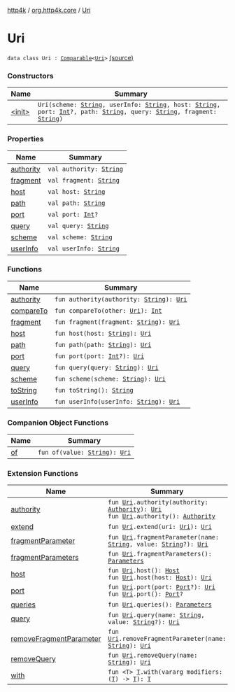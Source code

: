[http4k](../../index.md) / [org.http4k.core](../index.md) / [Uri](./index.md)

# Uri

`data class Uri : `[`Comparable`](https://kotlinlang.org/api/latest/jvm/stdlib/kotlin/-comparable/index.html)`<`[`Uri`](./index.md)`>` [(source)](https://github.com/http4k/http4k/blob/master/http4k-core/src/main/kotlin/org/http4k/core/Uri.kt#L8)

### Constructors

| Name | Summary |
|---|---|
| [&lt;init&gt;](-init-.md) | `Uri(scheme: `[`String`](https://kotlinlang.org/api/latest/jvm/stdlib/kotlin/-string/index.html)`, userInfo: `[`String`](https://kotlinlang.org/api/latest/jvm/stdlib/kotlin/-string/index.html)`, host: `[`String`](https://kotlinlang.org/api/latest/jvm/stdlib/kotlin/-string/index.html)`, port: `[`Int`](https://kotlinlang.org/api/latest/jvm/stdlib/kotlin/-int/index.html)`?, path: `[`String`](https://kotlinlang.org/api/latest/jvm/stdlib/kotlin/-string/index.html)`, query: `[`String`](https://kotlinlang.org/api/latest/jvm/stdlib/kotlin/-string/index.html)`, fragment: `[`String`](https://kotlinlang.org/api/latest/jvm/stdlib/kotlin/-string/index.html)`)` |

### Properties

| Name | Summary |
|---|---|
| [authority](authority.md) | `val authority: `[`String`](https://kotlinlang.org/api/latest/jvm/stdlib/kotlin/-string/index.html) |
| [fragment](fragment.md) | `val fragment: `[`String`](https://kotlinlang.org/api/latest/jvm/stdlib/kotlin/-string/index.html) |
| [host](host.md) | `val host: `[`String`](https://kotlinlang.org/api/latest/jvm/stdlib/kotlin/-string/index.html) |
| [path](path.md) | `val path: `[`String`](https://kotlinlang.org/api/latest/jvm/stdlib/kotlin/-string/index.html) |
| [port](port.md) | `val port: `[`Int`](https://kotlinlang.org/api/latest/jvm/stdlib/kotlin/-int/index.html)`?` |
| [query](query.md) | `val query: `[`String`](https://kotlinlang.org/api/latest/jvm/stdlib/kotlin/-string/index.html) |
| [scheme](scheme.md) | `val scheme: `[`String`](https://kotlinlang.org/api/latest/jvm/stdlib/kotlin/-string/index.html) |
| [userInfo](user-info.md) | `val userInfo: `[`String`](https://kotlinlang.org/api/latest/jvm/stdlib/kotlin/-string/index.html) |

### Functions

| Name | Summary |
|---|---|
| [authority](authority.md) | `fun authority(authority: `[`String`](https://kotlinlang.org/api/latest/jvm/stdlib/kotlin/-string/index.html)`): `[`Uri`](./index.md) |
| [compareTo](compare-to.md) | `fun compareTo(other: `[`Uri`](./index.md)`): `[`Int`](https://kotlinlang.org/api/latest/jvm/stdlib/kotlin/-int/index.html) |
| [fragment](fragment.md) | `fun fragment(fragment: `[`String`](https://kotlinlang.org/api/latest/jvm/stdlib/kotlin/-string/index.html)`): `[`Uri`](./index.md) |
| [host](host.md) | `fun host(host: `[`String`](https://kotlinlang.org/api/latest/jvm/stdlib/kotlin/-string/index.html)`): `[`Uri`](./index.md) |
| [path](path.md) | `fun path(path: `[`String`](https://kotlinlang.org/api/latest/jvm/stdlib/kotlin/-string/index.html)`): `[`Uri`](./index.md) |
| [port](port.md) | `fun port(port: `[`Int`](https://kotlinlang.org/api/latest/jvm/stdlib/kotlin/-int/index.html)`?): `[`Uri`](./index.md) |
| [query](query.md) | `fun query(query: `[`String`](https://kotlinlang.org/api/latest/jvm/stdlib/kotlin/-string/index.html)`): `[`Uri`](./index.md) |
| [scheme](scheme.md) | `fun scheme(scheme: `[`String`](https://kotlinlang.org/api/latest/jvm/stdlib/kotlin/-string/index.html)`): `[`Uri`](./index.md) |
| [toString](to-string.md) | `fun toString(): `[`String`](https://kotlinlang.org/api/latest/jvm/stdlib/kotlin/-string/index.html) |
| [userInfo](user-info.md) | `fun userInfo(userInfo: `[`String`](https://kotlinlang.org/api/latest/jvm/stdlib/kotlin/-string/index.html)`): `[`Uri`](./index.md) |

### Companion Object Functions

| Name | Summary |
|---|---|
| [of](of.md) | `fun of(value: `[`String`](https://kotlinlang.org/api/latest/jvm/stdlib/kotlin/-string/index.html)`): `[`Uri`](./index.md) |

### Extension Functions

| Name | Summary |
|---|---|
| [authority](../authority.md) | `fun `[`Uri`](./index.md)`.authority(authority: `[`Authority`](../../org.http4k.cloudnative.env/-authority/index.md)`): `[`Uri`](./index.md)<br>`fun `[`Uri`](./index.md)`.authority(): `[`Authority`](../../org.http4k.cloudnative.env/-authority/index.md) |
| [extend](../extend.md) | `fun `[`Uri`](./index.md)`.extend(uri: `[`Uri`](./index.md)`): `[`Uri`](./index.md) |
| [fragmentParameter](../../org.http4k.security/fragment-parameter.md) | `fun `[`Uri`](./index.md)`.fragmentParameter(name: `[`String`](https://kotlinlang.org/api/latest/jvm/stdlib/kotlin/-string/index.html)`, value: `[`String`](https://kotlinlang.org/api/latest/jvm/stdlib/kotlin/-string/index.html)`?): `[`Uri`](./index.md) |
| [fragmentParameters](../../org.http4k.security/fragment-parameters.md) | `fun `[`Uri`](./index.md)`.fragmentParameters(): `[`Parameters`](../-parameters.md) |
| [host](../host.md) | `fun `[`Uri`](./index.md)`.host(): `[`Host`](../../org.http4k.cloudnative.env/-host/index.md)<br>`fun `[`Uri`](./index.md)`.host(host: `[`Host`](../../org.http4k.cloudnative.env/-host/index.md)`): `[`Uri`](./index.md) |
| [port](../port.md) | `fun `[`Uri`](./index.md)`.port(port: `[`Port`](../../org.http4k.cloudnative.env/-port/index.md)`?): `[`Uri`](./index.md)<br>`fun `[`Uri`](./index.md)`.port(): `[`Port`](../../org.http4k.cloudnative.env/-port/index.md)`?` |
| [queries](../queries.md) | `fun `[`Uri`](./index.md)`.queries(): `[`Parameters`](../-parameters.md) |
| [query](../query.md) | `fun `[`Uri`](./index.md)`.query(name: `[`String`](https://kotlinlang.org/api/latest/jvm/stdlib/kotlin/-string/index.html)`, value: `[`String`](https://kotlinlang.org/api/latest/jvm/stdlib/kotlin/-string/index.html)`?): `[`Uri`](./index.md) |
| [removeFragmentParameter](../../org.http4k.security/remove-fragment-parameter.md) | `fun `[`Uri`](./index.md)`.removeFragmentParameter(name: `[`String`](https://kotlinlang.org/api/latest/jvm/stdlib/kotlin/-string/index.html)`): `[`Uri`](./index.md) |
| [removeQuery](../remove-query.md) | `fun `[`Uri`](./index.md)`.removeQuery(name: `[`String`](https://kotlinlang.org/api/latest/jvm/stdlib/kotlin/-string/index.html)`): `[`Uri`](./index.md) |
| [with](../with.md) | `fun <T> `[`T`](../with.md#T)`.with(vararg modifiers: (`[`T`](../with.md#T)`) -> `[`T`](../with.md#T)`): `[`T`](../with.md#T) |
